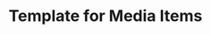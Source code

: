 ---
title: Template for Media Items
description: Ea vis perpetua complectitur, te nec molestiae adversarium. Corpora nominati mediocritatem te sea, no purto periculis mei. Ut nec quod intellegat, ut tation quaeque vim. His vocent appetere ut, duo in choro instructior.
thumb: http://via.placeholder.com/150x75
image: http://via.placeholder.com/550x350
angler-name: Johnny B. Goode
angler-links: 
    website: a-url-goes-here
    twitter: a-url-goes-here
    facebook: a-url-goes-here
    instagram: a-url-goes-here
    pinterest: a-url-goes-here

reel-type: spinning
reel-series: 300

location: Someplace, United States
fish: Some Big Fish
fish-length: 49 in.
fish-weight: 78 lbs.
---